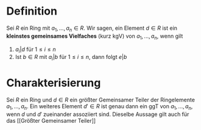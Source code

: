 # Definition
Sei $R$ ein Ring mit $a_1, ..., a_n \in R$. Wir sagen, ein Element $d \in R$ ist ein **kleinstes gemeinsames Vielfaches** (kurz kgV) von $a_1, ..., a_n$, wenn gilt
1. $a_i|d$ für $1 \leq i \leq n$
2. Ist $b \in R$ mit $a_i|b$ für $1 \leq i \leq n$, dann folgt $e |b$

# Charakterisierung
Sei $R$ ein Ring und $d \in R$ ein größter Gemeinsamer Teiler der Ringelemente $a_1, ..., a_n$. Ein weiteres Element $d' \in R$ ist genau dann ein ggT von $a_1, ..., a_n$, wenn $d$ und $d'$ zueinander assoziiert sind. Dieselbe Aussage gilt auch für das [[Größter Gemeinsamer Teiler]]